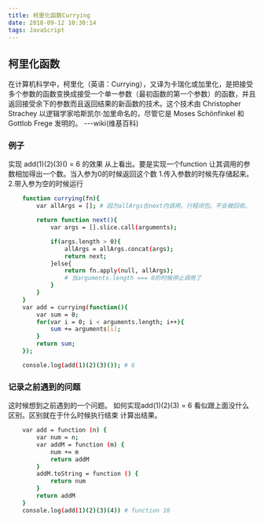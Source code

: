 ```yaml
---
title: 柯里化函数Currying
date: 2018-09-12 10:30:14
tags: JavaScript
---
```

## 柯里化函数
在计算机科学中，柯里化（英语：Currying），又译为卡瑞化或加里化，是把接受多个参数的函数变换成接受一个单一参数（最初函数的第一个参数）的函数，并且返回接受余下的参数而且返回结果的新函数的技术。这个技术由 Christopher Strachey 以逻辑学家哈斯凯尔·加里命名的，尽管它是 Moses Schönfinkel 和 Gottlob Frege 发明的。 ---wiki(维基百科)

### 例子

实现 add(1)(2)(3)() = 6 的效果
从上看出。要是实现一个function 让其调用的参数相加得出一个数。当入参为0的时候返回这个数
1.传入参数的时候先存储起来。
2.带入参为空的时候运行
``` bash
    function currying(fn){
        var allArgs = []; # 因为allArgs在next内调用，行程闭包。不会被回收。

        return function next(){
            var args = [].slice.call(arguments);

            if(args.length > 0){
                allArgs = allArgs.concat(args);
                return next;
            }else{
                return fn.apply(null, allArgs); 
                # 当arguments.length === 0的时候停止调用了
            }
        } 
    }
    var add = currying(function(){
        var sum = 0;
        for(var i = 0; i < arguments.length; i++){
            sum += arguments[i];
        }
        return sum;
    });

    console.log(add(1)(2)(3)()); # 6
```

### 记录之前遇到的问题
这时候想到之前遇到的一个问题。 如何实现add(1)(2)(3) = 6
看似跟上面没什么区别。区别就在于什么时候执行结束 计算出结果。
``` bash
    var add = function (n) {
        var num = n;
        var addM = function (m) {
            num += m
            return addM
        }
        addM.toString = function () {
            return num
        }
        return addM
    }
    console.log(add(1)(2)(3)(4)) # function 10
```
